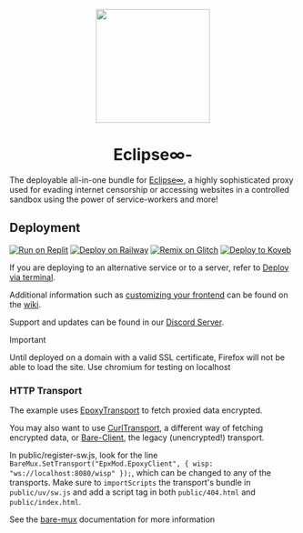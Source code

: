 <p align="center"><img src="https://raw.githubusercontent.com/therealethanklein/Eclipse∞-Static/main/public/uv.png" height="200"></p>

<h1 align="center">Eclipse∞-</h1>

The deployable all-in-one bundle for [Eclipse∞](https://github.com/therealethanklein/Eclipse∞), a highly sophisticated proxy used for evading internet censorship or accessing websites in a controlled sandbox using the power of service-workers and more!

## Deployment

[![Run on Replit](https://binbashbanana.github.io/deploy-buttons/buttons/remade/replit.svg)](https://github.com/therealethanklein/Eclipse-/wiki/Run-on-Replit)
[![Deploy on Railway](https://binbashbanana.github.io/deploy-buttons/buttons/remade/railway.svg)](https://github.com/therealethanklein/Eclipse-/wiki/Deploy-on-Railway)
[![Remix on Glitch](https://binbashbanana.github.io/deploy-buttons/buttons/remade/glitch.svg)](https://github.com/therealethanklein/Eclipse-/wiki/Remix-on-Glitch)
[![Deploy to Koyeb](https://binbashbanana.github.io/deploy-buttons/buttons/remade/koyeb.svg)](https://github.com/therealethanklein/Eclipse-/wiki/Deploy-to-Koyeb)

If you are deploying to an alternative service or to a server, refer to [Deploy via terminal](https://github.com/therealethanklein/Eclipse-/wiki/Deploy-via-terminal).

Additional information such as [customizing your frontend](https://github.com/therealethanklein/Eclipse-/wiki/Customizing-your-frontend) can be found on the [wiki](https://github.com/therealethanklein/Eclipse-/wiki).

Support and updates can be found in our [Discord Server](discord.gg/unblock).

> [!IMPORTANT]  
> Until deployed on a domain with a valid SSL certificate, Firefox will not be able to load the site. Use chromium for testing on localhost

### HTTP Transport
The example uses [EpoxyTransport](https://github.com/MercuryWorkshop/EpoxyTransport) to fetch proxied data encrypted. 

You may also want to use [CurlTransport](https://github.com/MercuryWorkshop/CurlTransport), a different way of fetching encrypted data, or [Bare-Client](https://github.com/MercuryWorkshop/Bare-as-module3), the legacy (unencrypted!) transport.

In public/register-sw.js, look for the line `BareMux.SetTransport("EpxMod.EpoxyClient", { wisp: "ws://localhost:8080/wisp" });`, which can be changed to any of the transports. Make sure to `importScripts` the transport's bundle in `public/uv/sw.js` and add a script tag in both `public/404.html` and `public/index.html`. 

See the [bare-mux](https://github.com/MercuryWorkshop/bare-mux) documentation for more information
